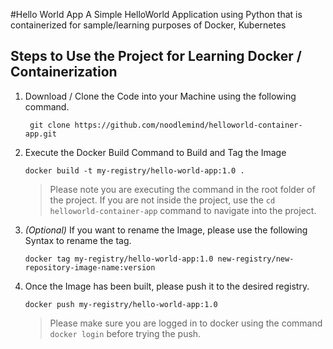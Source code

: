 #Hello World App
A Simple HelloWorld Application using Python that is containerized for sample/learning purposes of Docker, Kubernetes

## Steps to Use the Project for Learning Docker / Containerization
1. Download / Clone the Code into your Machine using the following command.
   
    ``` git clone https://github.com/noodlemind/helloworld-container-app.git```

2. Execute the Docker Build Command to Build and Tag the Image
    
    ```docker build -t my-registry/hello-world-app:1.0 . ```
   > Please note you are executing the command in the root folder of the project. If you are not inside the project,
   > use the ```cd helloworld-container-app``` command to navigate into the project.
   
3. *(Optional)* If you want to rename the Image, please use the following Syntax to rename the tag.

    ```docker tag my-registry/hello-world-app:1.0 new-registry/new-repository-image-name:version ```

4. Once the Image has been built, please push it to the desired registry.

    ```docker push my-registry/hello-world-app:1.0```
    > Please make sure you are logged in to docker using the command ```docker login``` before trying the push.